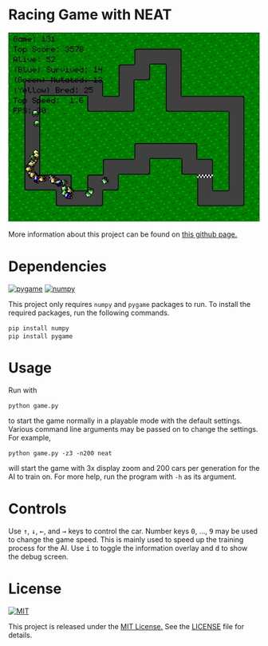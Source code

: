 # Racing Game with NEAT

![Game Screen](./docs/img/racing_game_ai_peek.gif)

More information about this project can be found on
[this github page.](https://greymistcube.github.io/racing_game_ai/)

# Dependencies

[![pygame][pygame_img]][pygame_url]
[![numpy][numpy_img]][numpy_url]

This project only requires `numpy` and `pygame` packages to run.
To install the required packages, run the following commands.
```
pip install numpy
pip install pygame
```

# Usage

Run with
```
python game.py
```
to start the game normally in a playable mode with the default settings.
Various command line arguments may be passed on to change the settings.
For example,
```
python game.py -z3 -n200 neat
```
will start the game with 3x display zoom and 200 cars per generation for
the AI to train on. For more help, run the program with `-h` as its argument.

# Controls
Use <kbd>&uarr;</kbd>, <kbd>&darr;</kbd>, <kbd>&larr;</kbd>, and <kbd>&rarr;</kbd>
keys to control the car. Number keys <kbd>0</kbd>, ..., <kbd>9</kbd>
may be used to change the game speed. This is mainly used to speed up
the training process for the AI.
Use <kbd>i</kbd> to toggle the information overlay and <kbd>d</kbd>
to show the debug screen.

# License
[![MIT][MIT_img]][MIT_url]

This project is released under the [MIT License.][MIT_url]
See the [LICENSE](./LICENSE) file for details.

<!-- Markdown link & image definitions -->
[pygame_img]: https://img.shields.io/badge/pygame-1.9.4-brightgreen.svg
[pygame_url]: https://www.pygame.org/
[numpy_img]: https://img.shields.io/badge/numpy-1.16.2-brightgreen.svg
[numpy_url]: https://www.numpy.org/
[MIT_img]: https://img.shields.io/badge/license-MIT-blue.svg
[MIT_url]: https://opensource.org/licenses/MIT
